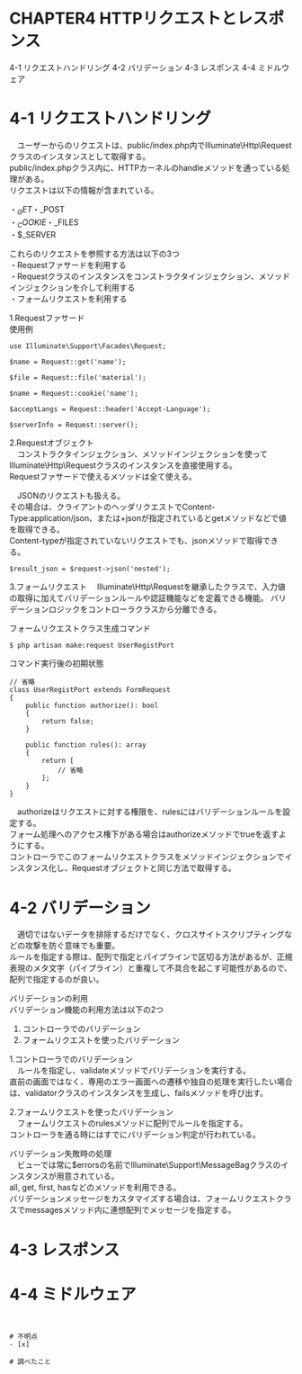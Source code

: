 # CHAPTER4 HTTPリクエストとレスポンス
4-1 リクエストハンドリング
4-2 バリデーション
4-3 レスポンス
4-4 ミドルウェア

# 4-1 リクエストハンドリング
　ユーザーからのリクエストは、public/index.php内でIlluminate\Http\Requestクラスのインスタンスとして取得する。  
public/index.phpクラス内に、HTTPカーネルのhandleメソッドを通っている処理がある。  
リクエストは以下の情報が含まれている。  

・$_GET  
・$_POST  
・$_COOKIE  
・$_FILES  
・$_SERVER  

これらのリクエストを参照する方法は以下の3つ  
・Requestファサードを利用する  
・Requestクラスのインスタンスをコンストラクタインジェクション、メソッドインジェクションを介して利用する  
・フォームリクエストを利用する  

1.Requestファサード  
使用例
```
use Illuminate\Support\Facades\Request;

$name = Request::get('name');

$file = Request::file('material');

$name = Request::cookie('name');

$acceptLangs = Request::header('Accept-Language');

$serverInfo = Request::server();
```

2.Requestオブジェクト  
　コンストラクタインジェクション、メソッドインジェクションを使ってIlluminate\Http\Requestクラスのインスタンスを直接使用する。  
Requestファサードで使えるメソッドは全て使える。  

　JSONのリクエストも扱える。  
その場合は、クライアントのヘッダリクエストでContent-Type:application/json、または+jsonが指定されているとgetメソッドなどで値を取得できる。  
Content-typeが指定されていないリクエストでも、jsonメソッドで取得できる。
```
$result_json = $request->json('nested');
```

3.フォームリクエスト
　Illuminate\Http\Requestを継承したクラスで、入力値の取得に加えてバリデーションルールや認証機能などを定義できる機能。
バリデーションロジックをコントローラクラスから分離できる。

フォームリクエストクラス生成コマンド
```
$ php artisan make:request UserRegistPort
```

コマンド実行後の初期状態
```
// 省略
class UserRegistPort extends FormRequest
{
    public function authorize(): bool
    {
        return false;
    }

    public function rules(): array
    {
        return [
            // 省略
        ];
    }
}
```
　authorizeはリクエストに対する権限を、rulesにはバリデーションルールを設定する。  
フォーム処理へのアクセス権下がある場合はauthorizeメソッドでtrueを返すようにする。  
コントローラでこのフォームリクエストクラスをメソッドインジェクションでインスタンス化し、Requestオブジェクトと同じ方法で取得する。

# 4-2 バリデーション
　適切ではないデータを排除するだけでなく、クロスサイトスクリプティングなどの攻撃を防ぐ意味でも重要。  
ルールを指定する際は、配列で指定とパイプラインで区切る方法があるが、正規表現のメタ文字（パイプライン）と重複して不具合を起こす可能性があるので、配列で指定するのが良い。

バリデーションの利用  
バリデーション機能の利用方法は以下の2つ  
1. コントローラでのバリデーション
2. フォームリクエストを使ったバリデーション

1.コントローラでのバリデーション  
　ルールを指定し、validateメソッドでバリデーションを実行する。  
直前の画面ではなく、専用のエラー画面への遷移や独自の処理を実行したい場合は、validatorクラスのインスタンスを生成し、failsメソッドを呼び出す。

2.フォームリクエストを使ったバリデーション  
　フォームリクエストのrulesメソッドに配列でルールを指定する。  
コントローラを通る時にはすでにバリデーション判定が行われている。  

バリデーション失敗時の処理  
　ビューでは常に$errorsの名前でIlluminate\Support\MessageBagクラスのインスタンスが用意されている。  
all, get, first, hasなどのメソッドを利用できる。  
バリデーションメッセージをカスタマイズする場合は、フォームリクエストクラスでmessagesメソッド内に連想配列でメッセージを指定する。





# 4-3 レスポンス

# 4-4 ミドルウェア


```


# 不明点
- [x] 

# 調べたこと

